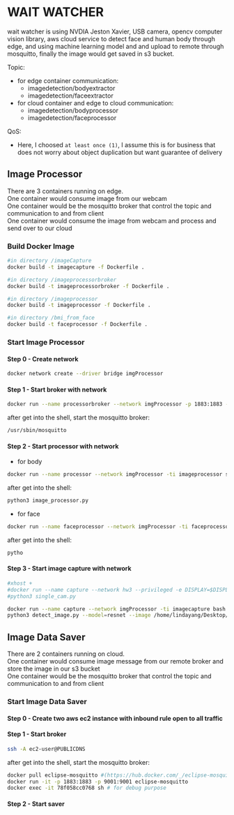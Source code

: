 # WAIT WATCHER
wait watcher is using NVDIA Jeston Xavier, USB camera, opencv computer vision library, aws cloud service to detect face and human body through edge, and using machine learning model and and upload to remote through mosquitto, finally the image would get saved in s3 bucket. 

Topic:  
* for edge container communication: 
  * imagedetection/bodyextractor  
  * imagedetection/faceextractor
* for cloud container and edge to cloud communication: 
  * imagedetection/bodyprocessor
  * imagedetection/faceprocessor

QoS:   
* Here, I choosed `at least once (1)`, I assume this is for business that does not worry about object duplication but want guarantee of delivery

## Image Processor
There are 3 containers running on edge.  
One container would consume image from our webcam  
One container would be the mosquitto broker that control the topic and communication to and from client  
One container would consume the image from webcam and process and send over to our cloud
### Build Docker Image
```sh
#in directory /imageCapture
docker build -t imagecapture -f Dockerfile .

#in directory /imageprocessorbroker
docker build -t imageprocessorbroker -f Dockerfile .

#in directory /imageprocessor
docker build -t imageprocessor -f Dockerfile .

#in directory /bmi_from_face
docker build -t faceprocessor -f Dockerfile .
```
### Start Image Processor

#### Step 0 -  Create network
```sh
docker network create --driver bridge imgProcessor
```

#### Step 1 - Start broker with network
```sh
docker run --name processorbroker --network imgProcessor -p 1883:1883 -ti imageprocessorbroker sh
```
after get into the shell, start the mosquitto broker:
```sh
/usr/sbin/mosquitto
```

#### Step 2 - Start processor with network
* for body
```sh
docker run --name processor --network imgProcessor -ti imageprocessor sh
```
after get into the shell:
```sh
python3 image_processor.py
```

* for face
```sh
docker run --name faceprocessor --network imgProcessor -ti faceprocessor sh
```
after get into the shell:
```sh
pytho
```

#### Step 3 - Start image capture with network
```sh
#xhost +
#docker run --name capture --network hw3 --privileged -e DISPLAY=$DISPLAY -v /tmp/.X11-unix:/tmp/.X11-unix -ti imagecapture bash
#python3 single_cam.py

docker run --name capture --network imgProcessor -ti imagecapture bash
python3 detect_image.py --model=resnet --image /home/lindayang/Desktop/mids/W251---Final-project-Weight-watchers/imageCapture/image/people_2.jpg
```

## Image Data Saver
There are 2 containers running on cloud.  
One container would consume image message from our remote broker and store the image in our s3 bucket  
One container would be the mosquitto broker that control the topic and communication to and from client  

### Start Image Data Saver 

#### Step 0 -  Create two aws ec2 instance with inbound rule open to all traffic

#### Step 1 - Start broker
```sh
ssh -A ec2-user@PUBLICDNS
```
after get into the shell, start the mosquitto broker:
```sh
docker pull eclipse-mosquitto #(https://hub.docker.com/_/eclipse-mosquitto?tab=description)
docker run -it -p 1883:1883 -p 9001:9001 eclipse-mosquitto
docker exec -it 78f058cc0768 sh # for debug purpose
```

#### Step 2 - Start saver